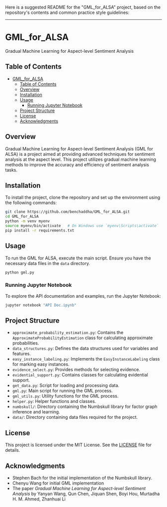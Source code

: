 Here is a suggested README for the "GML_for_ALSA" project, based on the repository's contents and common practice style guidelines:

---

# GML_for_ALSA

Gradual Machine Learning for Aspect-level Sentiment Analysis

## Table of Contents
- [GML\_for\_ALSA](#gml_for_alsa)
  - [Table of Contents](#table-of-contents)
  - [Overview](#overview)
  - [Installation](#installation)
  - [Usage](#usage)
    - [Running Jupyter Notebook](#running-jupyter-notebook)
  - [Project Structure](#project-structure)
  - [License](#license)
  - [Acknowledgments](#acknowledgments)

## Overview
Gradual Machine Learning for Aspect-level Sentiment Analysis (GML for ALSA) is a project aimed at providing advanced techniques for sentiment analysis at the aspect level. This project utilizes gradual machine learning methods to improve the accuracy and efficiency of sentiment analysis tasks.

## Installation
To install the project, clone the repository and set up the environment using the following commands:

```bash
git clone https://github.com/benchaddha/GML_for_ALSA.git
cd GML_for_ALSA
python -m venv myenv
source myenv/bin/activate   # On Windows use `myenv\Scripts\activate`
pip install -r requirements.txt
```

## Usage
To run the GML for ALSA, execute the main script. Ensure you have the necessary data files in the `data` directory.

```bash
python gml.py
```

### Running Jupyter Notebook
To explore the API documentation and examples, run the Jupyter Notebook:

```bash
jupyter notebook "API Doc.ipynb"
```

## Project Structure
- `approximate_probability_estimation.py`: Contains the `ApproximateProbabilityEstimation` class for calculating approximate probabilities.
- `data_structures.py`: Defines the data structures used for variables and features.
- `easy_instance_labeling.py`: Implements the `EasyInstanceLabeling` class for marking easy instances.
- `evidence_select.py`: Provides methods for selecting evidence.
- `evidential_support.py`: Contains classes for calculating evidential support.
- `get_data.py`: Script for loading and processing data.
- `gml.py`: Main script for running the GML process.
- `gml_utils.py`: Utility functions for the GML process.
- `helper.py`: Helper functions and classes.
- `numbskull/`: Directory containing the Numbskull library for factor graph inference and learning.
- `data/`: Directory containing data files required for the project.


## License
This project is licensed under the MIT License. See the [LICENSE](LICENSE) file for details.

## Acknowledgments
- Stephen Bach for the initial implementation of the Numbskull library.
- Chenyu Wang for initial GML implementation
- The paper *Gradual Machine Learning for Aspect-level Sentiment Analysis* by Yanyan Wang, Qun Chen, Jiquan Shen, Boyi Hou, Murtadha H. M. Ahmed, Zhanhuai Li
